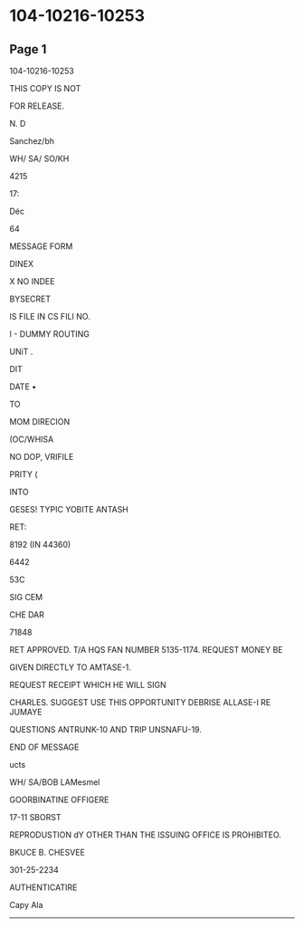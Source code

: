 # 104-10216-10253

## Page 1

104-10216-10253

THIS COPY IS NOT

FOR RELEASE.

N. D

Sanchez/bh

WH/ SA/ SO/KH

4215

17:

Déc

64

MESSAGE FORM

DINEX

X NO INDEE

BYSECRET

IS FILE IN CS FILI NO.

I - DUMMY ROUTING

UNiT .

DIT

DATE •

TO

MOM DIRECION

(OC/WHISA

NO DOP, VRIFILE

PRITY (

INTO

GESES! TYPIC YOBITE ANTASH

RET:

8192 (IN 44360)

6442

53C

SIG CEM

CHE DAR

71848

RET APPROVED. T/A HQS FAN NUMBER 5135-1174. REQUEST MONEY BE

GIVEN DIRECTLY TO AMTASE-1.

REQUEST RECEIPT WHICH HE WILL SIGN

CHARLES. SUGGEST USE THIS OPPORTUNITY DEBRISE ALLASE-I RE JUMAYE

QUESTIONS ANTRUNK-10 AND TRIP UNSNAFU-19.

END OF MESSAGE

ucts

WH/ SA/BOB LAMesmel

GOORBINATINE OFFIGERE

17-11 SBORST

REPRODUSTION dY OTHER THAN THE ISSUING OFFICE IS PROHIBITEO.

BKUCE B. CHESVEE

301-25-2234

AUTHENTICATIRE

Capy Ala

---

